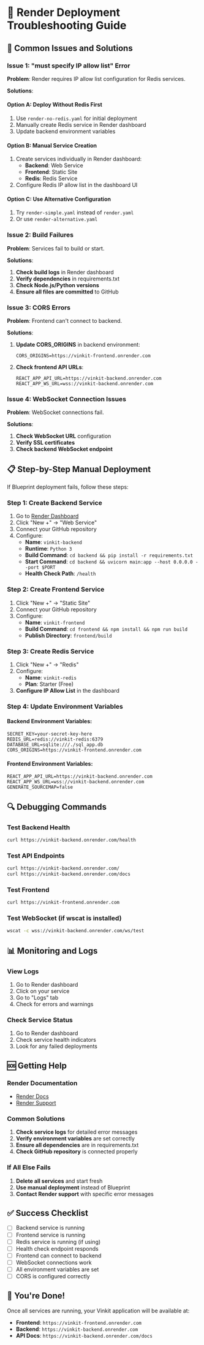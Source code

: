 # 🔧 Render Deployment Troubleshooting Guide

## 🚨 **Common Issues and Solutions**

### **Issue 1: "must specify IP allow list" Error**

**Problem**: Render requires IP allow list configuration for Redis services.

**Solutions**:

#### **Option A: Deploy Without Redis First**
1. Use `render-no-redis.yaml` for initial deployment
2. Manually create Redis service in Render dashboard
3. Update backend environment variables

#### **Option B: Manual Service Creation**
1. Create services individually in Render dashboard:
   - **Backend**: Web Service
   - **Frontend**: Static Site
   - **Redis**: Redis Service
2. Configure Redis IP allow list in the dashboard UI

#### **Option C: Use Alternative Configuration**
1. Try `render-simple.yaml` instead of `render.yaml`
2. Or use `render-alternative.yaml`

### **Issue 2: Build Failures**

**Problem**: Services fail to build or start.

**Solutions**:
1. **Check build logs** in Render dashboard
2. **Verify dependencies** in requirements.txt
3. **Check Node.js/Python versions**
4. **Ensure all files are committed** to GitHub

### **Issue 3: CORS Errors**

**Problem**: Frontend can't connect to backend.

**Solutions**:
1. **Update CORS_ORIGINS** in backend environment:
   ```
   CORS_ORIGINS=https://vinkit-frontend.onrender.com
   ```
2. **Check frontend API URLs**:
   ```
   REACT_APP_API_URL=https://vinkit-backend.onrender.com
   REACT_APP_WS_URL=wss://vinkit-backend.onrender.com
   ```

### **Issue 4: WebSocket Connection Issues**

**Problem**: WebSocket connections fail.

**Solutions**:
1. **Check WebSocket URL** configuration
2. **Verify SSL certificates**
3. **Check backend WebSocket endpoint**

## 📋 **Step-by-Step Manual Deployment**

If Blueprint deployment fails, follow these steps:

### **Step 1: Create Backend Service**
1. Go to [Render Dashboard](https://dashboard.render.com)
2. Click "New +" → "Web Service"
3. Connect your GitHub repository
4. Configure:
   - **Name**: `vinkit-backend`
   - **Runtime**: `Python 3`
   - **Build Command**: `cd backend && pip install -r requirements.txt`
   - **Start Command**: `cd backend && uvicorn main:app --host 0.0.0.0 --port $PORT`
   - **Health Check Path**: `/health`

### **Step 2: Create Frontend Service**
1. Click "New +" → "Static Site"
2. Connect your GitHub repository
3. Configure:
   - **Name**: `vinkit-frontend`
   - **Build Command**: `cd frontend && npm install && npm run build`
   - **Publish Directory**: `frontend/build`

### **Step 3: Create Redis Service**
1. Click "New +" → "Redis"
2. Configure:
   - **Name**: `vinkit-redis`
   - **Plan**: Starter (Free)
3. **Configure IP Allow List** in the dashboard

### **Step 4: Update Environment Variables**

#### **Backend Environment Variables**:
```
SECRET_KEY=your-secret-key-here
REDIS_URL=redis://vinkit-redis:6379
DATABASE_URL=sqlite:///./sql_app.db
CORS_ORIGINS=https://vinkit-frontend.onrender.com
```

#### **Frontend Environment Variables**:
```
REACT_APP_API_URL=https://vinkit-backend.onrender.com
REACT_APP_WS_URL=wss://vinkit-backend.onrender.com
GENERATE_SOURCEMAP=false
```

## 🔍 **Debugging Commands**

### **Test Backend Health**
```bash
curl https://vinkit-backend.onrender.com/health
```

### **Test API Endpoints**
```bash
curl https://vinkit-backend.onrender.com/
curl https://vinkit-backend.onrender.com/docs
```

### **Test Frontend**
```bash
curl https://vinkit-frontend.onrender.com
```

### **Test WebSocket (if wscat is installed)**
```bash
wscat -c wss://vinkit-backend.onrender.com/ws/test
```

## 📊 **Monitoring and Logs**

### **View Logs**
1. Go to Render dashboard
2. Click on your service
3. Go to "Logs" tab
4. Check for errors and warnings

### **Check Service Status**
1. Go to Render dashboard
2. Check service health indicators
3. Look for any failed deployments

## 🆘 **Getting Help**

### **Render Documentation**
- [Render Docs](https://render.com/docs)
- [Render Support](https://render.com/support)

### **Common Solutions**
1. **Check service logs** for detailed error messages
2. **Verify environment variables** are set correctly
3. **Ensure all dependencies** are in requirements.txt
4. **Check GitHub repository** is connected properly

### **If All Else Fails**
1. **Delete all services** and start fresh
2. **Use manual deployment** instead of Blueprint
3. **Contact Render support** with specific error messages

## ✅ **Success Checklist**

- [ ] Backend service is running
- [ ] Frontend service is running
- [ ] Redis service is running (if using)
- [ ] Health check endpoint responds
- [ ] Frontend can connect to backend
- [ ] WebSocket connections work
- [ ] All environment variables are set
- [ ] CORS is configured correctly

## 🎉 **You're Done!**

Once all services are running, your Vinkit application will be available at:
- **Frontend**: `https://vinkit-frontend.onrender.com`
- **Backend**: `https://vinkit-backend.onrender.com`
- **API Docs**: `https://vinkit-backend.onrender.com/docs`
